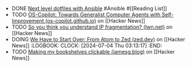 - DONE [Next level dotfiles with Ansible](https://snow-dev.com/posts/next-level-dotfiles-with-ansible.html) #Ansible #[[Reading List]]
- TODO [OS-Copilot: Towards Generalist Computer Agents with Self-Improvement (os-copilot.github.io)](https://news.ycombinator.com/item?id=39413215) on [[Hacker News]]
- TODO [So you think you understand IP fragmentation? (lwn.net)](https://news.ycombinator.com/item?id=39381508) on [[Hacker News]]
- DOING [We Have to Start Over: From Atom to Zed (zed.dev)](https://news.ycombinator.com/item?id=39408288) on [[Hacker News]]
  :LOGBOOK:
  CLOCK: [2024-07-04 Thu 03:13:17]
  :END:
- TODO [Making my bookshelves clickable (jamesg.blog)](https://news.ycombinator.com/item?id=39380520) on [[Hacker News]]